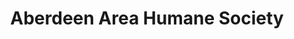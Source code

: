 ---
title: "Aberdeen Area Humane Society"
url: /aberdeen/aberdeen-area-humane-society/
shop: pet
---